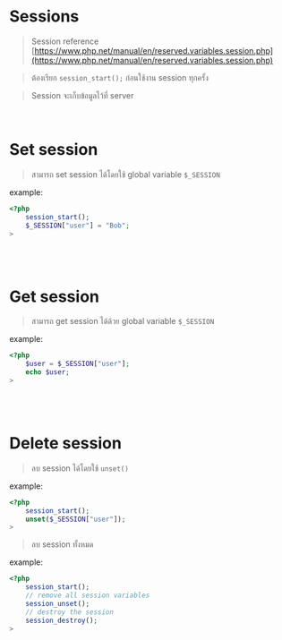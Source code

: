 # Sessions

> Session reference [https://www.php.net/manual/en/reserved.variables.session.php](https://www.php.net/manual/en/reserved.variables.session.php)

> ต้องเรียก `session_start();` ก่อนใช้งาน session ทุกครั้ง

> Session จะเก็บข้อมูลไว้ที่ server

<br>

# Set session

> สามารถ set session ได้โดยใช้ global variable `$_SESSION`

example:

```php
<?php
    session_start();
    $_SESSION["user"] = "Bob";
>
```

<br><br>

# Get session

> สามารถ get session ได้ด้วย global variable `$_SESSION`

example:

```php
<?php
    $user = $_SESSION["user"];
    echo $user;
>
```

<br><br>

# Delete session

> ลบ session ได้โดยใช้ `unset()`

example:

```php
<?php
    session_start();
    unset($_SESSION["user"]);
>
```

> ลบ session ทั้งหมด

example:

```php
<?php
    session_start();
    // remove all session variables
    session_unset();
    // destroy the session
    session_destroy();
>
```
